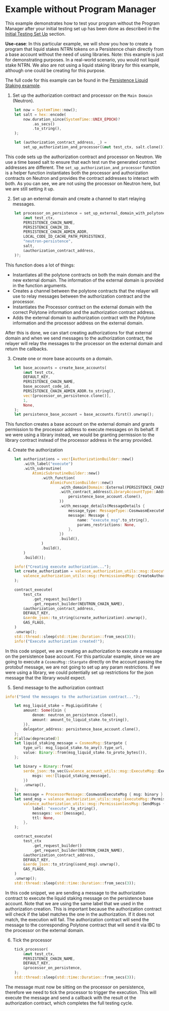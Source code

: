 # Example without Program Manager

This example demonstrates how to test your program without the Program Manager after your initial testing set up has been done as described in the [Initial Testing Set Up](./setup.md) section.

**Use-case**: In this particular example, we will show you how to create a program that liquid stakes NTRN tokens on a Persistence chain directly from a base account without the need of using libraries. Note: this example is just for demonstrating purposes. In a real-world scenario, you would not liquid stake NTRN. We also are not using a liquid staking library for this example, although one could be creating for this purpose.

The full code for this example can be found in the [Persistence Liquid Staking example](https://github.com/timewave-computer/valence-protocol/blob/main/local-interchaintest/examples/persistence_ls.rs).

1. Set up the authorization contract and processor on the `Main Domain` (Neutron).

```rust
    let now = SystemTime::now();
    let salt = hex::encode(
        now.duration_since(SystemTime::UNIX_EPOCH)?
            .as_secs()
            .to_string(),
    );

    let (authorization_contract_address, _) =
        set_up_authorization_and_processor(&mut test_ctx, salt.clone())?;
```

This code sets up the authorization contract and processor on Neutron. We use a time based salt to ensure that each test run the generated contract addresses are different. The `set_up_authorization_and_processor` function is a helper function instantiates both the processor and authorization contracts on Neutron and provides the contract addresses to interact with both. As you can see, we are not using the processor on Neutron here, but we are still setting it up.

2. Set up an external domain and create a channel to start relaying messages.

```rust
    let processor_on_persistence = set_up_external_domain_with_polytone(
        &mut test_ctx,
        PERSISTENCE_CHAIN_NAME,
        PERSISTENCE_CHAIN_ID,
        PERSISTENCE_CHAIN_ADMIN_ADDR,
        LOCAL_CODE_ID_CACHE_PATH_PERSISTENCE,
        "neutron-persistence",
        salt,
        &authorization_contract_address,
    )?;
```

This function does a lot of things:

- Instantiates all the polytone contracts on both the main domain and the new external domain. The information of the external domain is provided in the function arguments.
- Creates a channel between the polytone contracts that the relayer will use to relay messages between the authorization contract and the processor.
- Instantiates the Processor contract on the external domain with the correct Polytone information and the authorization contract address.
- Adds the external domain to authorization contract with the Polytone information and the processor address on the external domain.

After this is done, we can start creating authorizations for that external domain and when we send messages to the authorization contract, the relayer will relay the messages to the processor on the external domain and return the callbacks.

3. Create one or more base accounts on a domain.

```rust
    let base_accounts = create_base_accounts(
        &mut test_ctx,
        DEFAULT_KEY,
        PERSISTENCE_CHAIN_NAME,
        base_account_code_id,
        PERSISTENCE_CHAIN_ADMIN_ADDR.to_string(),
        vec![processor_on_persistence.clone()],
        1,
        None,
    );
    let persistence_base_account = base_accounts.first().unwrap();
```

This function creates a base account on the external domain and grants permission to the processor address to execute messages on its behalf. If we were using a library instead, we would be granting permission to the library contract instead of the processor address in the array provided.

4. Create the authorization

```rust
    let authorizations = vec![AuthorizationBuilder::new()
        .with_label("execute")
        .with_subroutine(
            AtomicSubroutineBuilder::new()
                .with_function(
                    AtomicFunctionBuilder::new()
                        .with_domain(Domain::External(PERSISTENCE_CHAIN_NAME.to_string()))
                        .with_contract_address(LibraryAccountType::Addr(
                            persistence_base_account.clone(),
                        ))
                        .with_message_details(MessageDetails {
                            message_type: MessageType::CosmwasmExecuteMsg,
                            message: Message {
                                name: "execute_msg".to_string(),
                                params_restrictions: None,
                            },
                        })
                        .build(),
                )
                .build(),
        )
        .build()];

    info!("Creating execute authorization...");
    let create_authorization = valence_authorization_utils::msg::ExecuteMsg::PermissionedAction(
        valence_authorization_utils::msg::PermissionedMsg::CreateAuthorizations { authorizations },
    );

    contract_execute(
        test_ctx
            .get_request_builder()
            .get_request_builder(NEUTRON_CHAIN_NAME),
        &authorization_contract_address,
        DEFAULT_KEY,
        &serde_json::to_string(&create_authorization).unwrap(),
        GAS_FLAGS,
    )
    .unwrap();
    std::thread::sleep(std::time::Duration::from_secs(3));
    info!("Execute authorization created!");
```

In this code snippet, we are creating an authorization to execute a message on the persistence base account. For this particular example, since we are going to execute a `CosmosMsg::Stargate` directly on the account passing the protobuf message, we are not going to set up any param restrictions. If we were using a library, we could potentially set up restrictions for the json message that the library would expect.

5. Send message to the authorization contract

```rust
info!("Send the messages to the authorization contract...");

    let msg_liquid_stake = MsgLiquidStake {
        amount: Some(Coin {
            denom: neutron_on_persistence.clone(),
            amount: amount_to_liquid_stake.to_string(),
        }),
        delegator_address: persistence_base_account.clone(),
    };
    #[allow(deprecated)]
    let liquid_staking_message = CosmosMsg::Stargate {
        type_url: msg_liquid_stake.to_any().type_url,
        value: Binary::from(msg_liquid_stake.to_proto_bytes()),
    };

    let binary = Binary::from(
        serde_json::to_vec(&valence_account_utils::msg::ExecuteMsg::ExecuteMsg {
            msgs: vec![liquid_staking_message],
        })
        .unwrap(),
    );
    let message = ProcessorMessage::CosmwasmExecuteMsg { msg: binary };
    let send_msg = valence_authorization_utils::msg::ExecuteMsg::PermissionlessAction(
        valence_authorization_utils::msg::PermissionlessMsg::SendMsgs {
            label: "execute".to_string(),
            messages: vec![message],
            ttl: None,
        },
    );

    contract_execute(
        test_ctx
            .get_request_builder()
            .get_request_builder(NEUTRON_CHAIN_NAME),
        &authorization_contract_address,
        DEFAULT_KEY,
        &serde_json::to_string(&send_msg).unwrap(),
        GAS_FLAGS,
    )
    .unwrap();
    std::thread::sleep(std::time::Duration::from_secs(3));
```

In this code snippet, we are sending a message to the authorization contract to execute the liquid staking message on the persistence base account. Note that we are using the same label that we used in the authorization creation. This is important because the authorization contract will check if the label matches the one in the authorization. If it does not match, the execution will fail. The authorization contract will send the message to the corresponding Polytone contract that will send it via IBC to the processor on the external domain.

6. Tick the processor

```rust
    tick_processor(
        &mut test_ctx,
        PERSISTENCE_CHAIN_NAME,
        DEFAULT_KEY,
        &processor_on_persistence,
    );
    std::thread::sleep(std::time::Duration::from_secs(3));
```

The message must now be sitting on the processor on persistence, therefore we need to tick the processor to trigger the execution. This will execute the message and send a callback with the result ot the authorization contract, which completes the full testing cycle.
